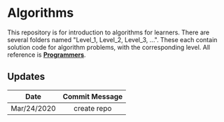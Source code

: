 
# Algorithms  

This repository is for introduction to algorithms for learners. There are several folders named "Level_1, Level_2, Level_3, ...". These each contain solution code for algorithm problems, with the corresponding level. All reference is **[Programmers](https://programmers.co.kr/top_programmers/introduce)**.   



## Updates

| Date | Commit Message |
|:---:|:---:|
| Mar/24/2020 | create repo |
